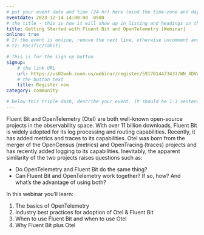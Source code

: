 ```yaml
---
# put your event date and time (24 hr) here (mind the time-zone and daylight saving time!):
eventdate: 2023-12-14 14:00:00 -0500
# the title - this is how it will show up in listing and headings on the site:
title: Getting Started with Fluent Bit and OpenTelemetry [Webinar]
online: true
# If the event is online, remove the next line, otherwise uncomment and adjust it:
# tz: Pacific/Tahiti

# This is for the sign up button
signup:
    # the link URL
    url: https://us02web.zoom.us/webinar/register/5917014473433/WN_XDVWiFyYS5um9pWeoDOFVg
    # the button text
    title: Register now
category: community

# below this triple dash, describe your event. It should be 1-3 sentences
---
```


Fluent Bit and OpenTelemetry (Otel) are both well-known open-source projects in the 
observability space. With over 11 billion downloads, Fluent Bit is widely adopted for 
its log processing and routing capabilities. Recently, it has added metrics and traces 
to its capabilities. Otel was born from the merger of the OpenCensus (metrics) and 
OpenTracing (traces) projects and has recently added logging to its capabilities. 
Inevitably, the apparent similarity of the two projects raises questions such as:

* Do OpenTelemetry and Fluent Bit do the same thing?
* Can Fluent Bit and OpenTelemetry work together? If so, how? And what’s the advantage of using both?

In this webinar you’ll learn: 

1. The basics of OpenTelemetry
2. Industry best practices for adoption of Otel & Fluent Bit
3. When to use Fluent Bit and when to use Otel
4. Why Fluent Bit plus Otel
